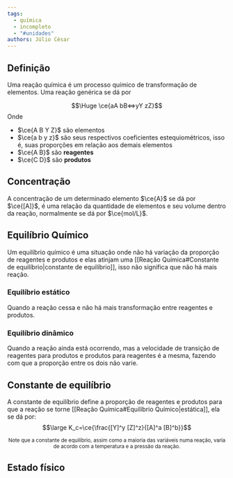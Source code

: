 ```yaml
---
tags:
  - química
  - incompleto
  - "#unidades"
authors: Júlio César
---
```

## Definição

Uma reação química é um processo químico de transformação de elementos. Uma reação genérica se dá por

$$\Huge \ce{aA bB<=>yY zZ}$$
Onde
- $\ce{A B Y Z}$ são elementos
- $\ce{a b y z}$ são seus respectivos coeficientes estequiométricos, isso é, suas proporções em relação aos demais elementos
- $\ce{A B}$ são **reagentes**
- $\ce{C D}$ são **produtos**

## Concentração

A concentração de um determinado elemento $\ce{A}$ se dá por $\ce{[A]}$, é uma relação da quantidade de elementos e seu volume dentro da reação, normalmente se dá por $\ce{mol/L}$.

## Equilíbrio Químico

Um equilíbrio químico é uma situação onde não há variação da proporção de reagentes e produtos e elas atinjam uma [[Reação Química#Constante de equilíbrio|constante de equilíbrio]], isso não significa que não há mais reação.
### Equilíbrio estático
Quando a reação cessa e não há mais transformação entre reagentes e produtos.
### Equilíbrio dinâmico
Quando a reação ainda está ocorrendo, mas a velocidade de transição de reagentes para produtos e produtos para reagentes é a mesma, fazendo com que a proporção entre os dois não varie.

## Constante de equilíbrio

A constante de equilíbrio define a proporção de reagentes e produtos para que a reação se torne [[Reação Química#Equilíbrio Químico|estática]], ela se dá por:
$$\large K_c=\ce{\frac{[Y]^y [Z]^z}{[A]^a [B]^b}}$$
<center><sub>Note que a constante de equilíbrio, assim como a maioria das variáveis numa reação, varia de acordo com a temperatura e a pressão da reação.</sub></center>

## Estado físico
